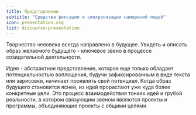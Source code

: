```yaml
---
title: Представление
subtitle: "Средства фиксации и синхронизации намерений людей"
icon: presentation.svg
list: discourse-presentation
---
```


Творчество человека всегда направлено в будущее. Увидеть и описать образ желаемого будущего - ключевое звено в процессе созидательной деятельности.

Идея - абстрактное представление, которое еще только обладает потенциальностью воплощения, будучи зафиксированным в виде текста или зарисовки, начинает проявлять свой потенциал. Когда образ будущего становится яснее, из идей прорастают уже куда более конкретные цели. Это процесс взаимодействия тонких идей и грубой реальности, в котором связующим звеном являются проекты и программы, объединяющие проекты с общими целями.